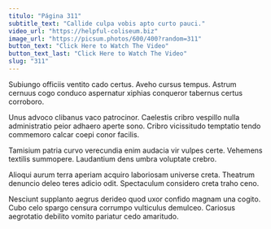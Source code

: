 ```yaml
---
titulo: "Página 311"
subtitle_text: "Callide culpa vobis apto curto pauci."
video_url: "https://helpful-coliseum.biz"
image_url: "https://picsum.photos/600/400?random=311"
button_text: "Click Here to Watch The Video"
button_text_last: "Click Here to Watch The Video"
slug: "311"
---
```


Subiungo officiis ventito cado certus. Aveho cursus tempus. Astrum cernuus cogo conduco aspernatur xiphias conqueror tabernus certus corroboro.

Unus advoco clibanus vaco patrocinor. Caelestis cribro vespillo nulla administratio peior adhaero aperte sono. Cribro vicissitudo temptatio tendo commemoro calcar coepi conor facilis.

Tamisium patria curvo verecundia enim audacia vir vulpes certe. Vehemens textilis summopere. Laudantium dens umbra voluptate crebro.

Alioqui aurum terra aperiam acquiro laboriosam universe creta. Theatrum denuncio deleo teres adicio odit. Spectaculum considero creta traho ceno.

Nesciunt supplanto aegrus derideo quod uxor confido magnam una cogito. Cubo celo spargo censura corrumpo vulticulus demulceo. Cariosus aegrotatio debilito vomito pariatur cedo amaritudo.
